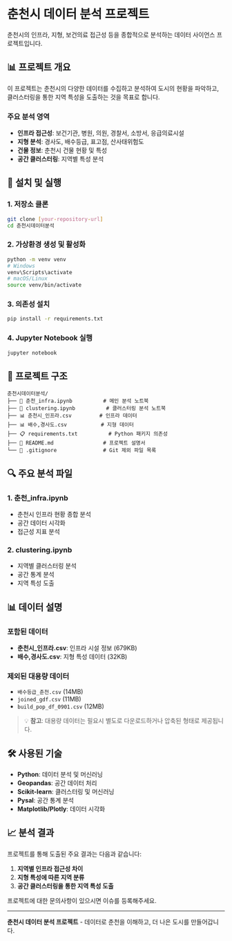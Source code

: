 # 춘천시 데이터 분석 프로젝트

춘천시의 인프라, 지형, 보건의료 접근성 등을 종합적으로 분석하는 데이터 사이언스 프로젝트입니다.

## 📊 프로젝트 개요

이 프로젝트는 춘천시의 다양한 데이터를 수집하고 분석하여 도시의 현황을 파악하고, 클러스터링을 통한 지역 특성을 도출하는 것을 목표로 합니다.

### 주요 분석 영역
- **인프라 접근성**: 보건기관, 병원, 의원, 경찰서, 소방서, 응급의료시설
- **지형 분석**: 경사도, 배수등급, 표고점, 산사태위험도
- **건물 정보**: 춘천시 건물 현황 및 특성
- **공간 클러스터링**: 지역별 특성 분석

## 🚀 설치 및 실행

### 1. 저장소 클론
```bash
git clone [your-repository-url]
cd 춘천시데이터분석
```

### 2. 가상환경 생성 및 활성화
```bash
python -m venv venv
# Windows
venv\Scripts\activate
# macOS/Linux
source venv/bin/activate
```

### 3. 의존성 설치
```bash
pip install -r requirements.txt
```

### 4. Jupyter Notebook 실행
```bash
jupyter notebook
```

## 📁 프로젝트 구조

```
춘천시데이터분석/
├── 📓 춘천_infra.ipynb          # 메인 분석 노트북
├── 📓 clustering.ipynb          # 클러스터링 분석 노트북
├── 📊 춘천시_인프라.csv         # 인프라 데이터
├── 📊 배수,경사도.csv           # 지형 데이터
├── 📋 requirements.txt          # Python 패키지 의존성
├── 📖 README.md                # 프로젝트 설명서
└── 🚫 .gitignore               # Git 제외 파일 목록
```

## 🔍 주요 분석 파일

### 1. 춘천_infra.ipynb
- 춘천시 인프라 현황 종합 분석
- 공간 데이터 시각화
- 접근성 지표 분석

### 2. clustering.ipynb
- 지역별 클러스터링 분석
- 공간 통계 분석
- 지역 특성 도출

## 📊 데이터 설명

### 포함된 데이터
- **춘천시_인프라.csv**: 인프라 시설 정보 (679KB)
- **배수,경사도.csv**: 지형 특성 데이터 (32KB)

### 제외된 대용량 데이터
- `배수등급_춘천.csv` (14MB)
- `joined_gdf.csv` (11MB)
- `build_pop_df_0901.csv` (12MB)

> 💡 **참고**: 대용량 데이터는 필요시 별도로 다운로드하거나 압축된 형태로 제공됩니다.

## 🛠️ 사용된 기술

- **Python**: 데이터 분석 및 머신러닝
- **Geopandas**: 공간 데이터 처리
- **Scikit-learn**: 클러스터링 및 머신러닝
- **Pysal**: 공간 통계 분석
- **Matplotlib/Plotly**: 데이터 시각화

## 📈 분석 결과

프로젝트를 통해 도출된 주요 결과는 다음과 같습니다:

1. **지역별 인프라 접근성 차이**
2. **지형 특성에 따른 지역 분류**
3. **공간 클러스터링을 통한 지역 특성 도출**

프로젝트에 대한 문의사항이 있으시면 이슈를 등록해주세요.

---

**춘천시 데이터 분석 프로젝트** - 데이터로 춘천을 이해하고, 더 나은 도시를 만들어갑니다.
